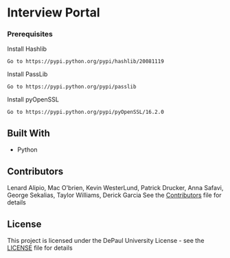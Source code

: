 

# Interview Portal


### Prerequisites

Install Hashlib

```
Go to https://pypi.python.org/pypi/hashlib/20081119
```

Install PassLib 

```
Go to https://pypi.python.org/pypi/passlib
```

Install pyOpenSSL 

```
Go to https://pypi.python.org/pypi/pyOpenSSL/16.2.0
```


## Built With

* Python


## Contributors

Lenard Alipio, Mac O'brien, Kevin WesterLund, Patrick Drucker, Anna Safavi, George Sekalias, Taylor Williams, Derick Garcia 
See the [Contributors](CONTRIBUTORS.md) file for details

## License

This project is licensed under the DePaul University License - see the [LICENSE](CCAW-license-1.0.txt) file for details

